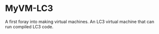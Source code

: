 # MyVM-LC3
A first foray into making virtual machines. An LC3 virtual machine that can run compiled LC3 code.
